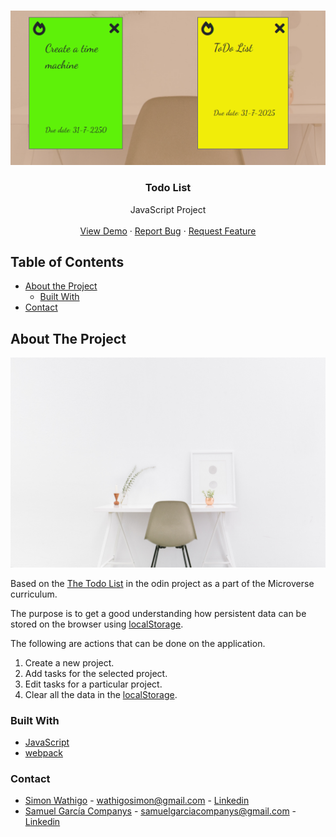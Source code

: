 <br />
<p align="center">
  <a href="https://raw.githack.com/samgaco/todolist/editworking/dist/index.html">
    <img src="src/images/logo.png" alt="Logo">
  </a>

  <h3 align="center">Todo List</h3>

  <p align="center">
    JavaScript Project
    <br />
    <br />
    <a href="https://raw.githack.com/samgaco/todolist/editworking/dist/index.html">View Demo</a>
    ·
    <a href="https://github.com/samgaco/todolist/issues">Report Bug</a>
    ·
    <a href="https://github.com/samgaco/todolist/issues">Request Feature</a>
  </p>
</p>


<!-- TABLE OF CONTENTS -->
## Table of Contents

* [About the Project](#about-the-project)
  * [Built With](#built-with)
* [Contact](#Contact)




<!-- ABOUT THE PROJECT -->
## About The Project

  <a href="#">
    <img src="src/images/bench.jpg" alt="Logo">
  </a>

Based on the [The Todo List](https://www.theodinproject.com/courses/javascript/lessons/todo-list) in the odin project as a part of the Microverse curriculum.

The purpose is to get a good understanding how persistent data can be stored on the browser using [localStorage](https://developer.mozilla.org/en-US/docs/Web/API/Window/localStorage).

The following are actions that can be done on the application.
  1. Create a new project.
  2. Add tasks for the selected project.
  3. Edit tasks for a particular project.
  4. Clear all the data in the [localStorage](https://developer.mozilla.org/en-US/docs/Web/API/Window/localStorage).


### Built With
* [JavaScript](https://www.javascript.com/)
* [webpack](https://webpack.js.org/)


### Contact

* [Simon Wathigo](https://github.com/wathigo) - wathigosimon@gmail.com - [Linkedin](https://www.linkedin.com/in/simon-wathigo-445370183/)
* [Samuel García Companys](https://github.com/samgaco) - samuelgarciacompanys@gmail.com - [Linkedin](https://www.linkedin.com/in/samuel-garc%C3%ADa-companys-0a848284/)
